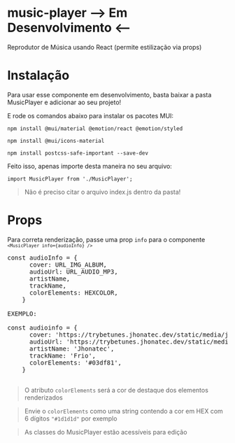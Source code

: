 # music-player --> Em Desenvolvimento <--
Reprodutor de Música usando React (permite estilização via props)

# Instalação
Para usar esse componente em desenvolvimento, basta baixar a pasta MusicPlayer e adicionar ao seu projeto!

E rode os comandos abaixo para instalar os pacotes MUI:

<code>npm install @mui/material @emotion/react @emotion/styled </code>

<code>npm install @mui/icons-material</code>

<code>npm install postcss-safe-important --save-dev</code>

Feito isso, apenas importe desta maneira no seu arquivo:

<code>import MusicPlayer from './MusicPlayer';</code>

>Não é preciso citar o arquivo index.js dentro da pasta!

# Props
Para correta renderização, passe uma prop <code>info</code> para o componente <code>`<MusicPlayer info={audioInfo} />`</code>

<pre>
const audioInfo = {
      cover: URL_IMG_ALBUM,
      audioUrl: URL_AUDIO_MP3,
      artistName,
      trackName,
      colorElements: HEXCOLOR,
    }

EXEMPLO:

const audioinfo = {
      cover: 'https://trybetunes.jhonatec.dev/static/media/jhonatecAlbum.dc43dd4adbccaf8bd95f.png',
      audioUrl: 'https://trybetunes.jhonatec.dev/static/media/Frio.496795137f524a5ce8dc.mp3',
      artistName: 'Jhonatec',
      trackName: 'Frio',
      colorElements: '#03df81',
    }

</pre>

>O atributo <code>colorElements</code> será a cor de destaque dos elementos renderizados

>Envie o <code>colorElements</code> como uma string contendo a cor em HEX com 6 dígitos <code>"#1d1d1d"</code> por exemplo

>As classes do MusicPlayer estão acessíveis para edição

